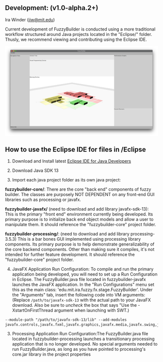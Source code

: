 ## Development: (v1.0-alpha.2+)
Ira Winder (jiw@mit.edu)

Current development of FuzzyBuilder is conducted using a more traditional workflow structured around Java projects located in the "Eclipse/" folder. Thusly, we recommend viewing and contributing using the Eclipse IDE.

![Fuzzy Builder by Ira Winder](../screenshots/current_release.png "Fuzzy Builder by Ira Winder")

## How to use the Eclipse IDE for files in /Eclipse

1. Download and Install latest [Eclipse IDE for Java Developers](
https://www.eclipse.org/downloads/packages/release/2019-09/r/eclipse-ide-java-developers)

2. Download Java SDK 13

3. Import each java project folder as its own java project:

**fuzzybuilder-core/**: There are the core "back end" components of fuzzy builder. The classes are purposely NOT DEPENDENT on any front-end GUI libraries such as processing or javafx.

**fuzzybuilder-javafx/** (need to download and add library javafx-sdk-13): This is the primary "front end" environment currently being developed. Its primary purpose is to initialize back end object models and allow a user to manipulate them. It should reference the "fuzzybuilder-core" project folder.

**fuzzybuilder-processing/**: (need to download and add library processing-3.5.3) This is a bar bones GUI implemented using processing library components. Its primary purpose is to help demonstrate generalizability of the core backend components. Other than making sure it compiles, it's not intended for further feature development. It should reference the "fuzzybuilder-core" project folder.

4. JavaFX Application Run Configuration: To compile and run the primary application being developed, you will need to set up a Run Configuration in Eclipse. The FuzzyBuilder.java file located in fuzzybuilder-javafx launches the JavaFX application.  In the "Run Configurations" menu set this as the main class:  'edu.mit.ira.fuzzy.fx.stage.FuzzyBuilder'. Under the "Arguments" tab, insert the following code into VM arguments: (Replace `/path/to/javafx-sdk-13` with the actual path to your JavaFX download. Also be sure to *uncheck* the box that says "Use the -XstartOnFirstThread argument when launching with SWT.)
```
--module-path "/path/to/javafx-sdk-13/lib" --add-modules javafx.controls,javafx.fxml,javafx.graphics,javafx.media,javafx.swing,javafx.web
```

3. Processing Application Run Configuration:The FuzzyBuilder.java file located in fuzzybuilder-processing launches a transitionary processing application that is no longer developed. No special arguments needed to run FuzzyBuilder.java, as long as you have pointed to processing's core.jar library in the project properties